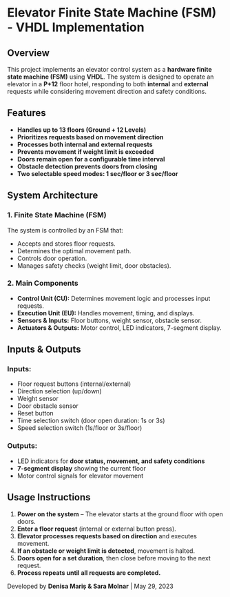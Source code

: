 # Elevator Finite State Machine (FSM) - VHDL Implementation

## Overview
This project implements an elevator control system as a **hardware finite state machine (FSM)** using **VHDL**. The system is designed to operate an elevator in a **P+12** floor hotel, responding to both **internal** and **external** requests while considering movement direction and safety conditions.

## Features
- **Handles up to 13 floors (Ground + 12 Levels)**
- **Prioritizes requests based on movement direction**
- **Processes both internal and external requests**
- **Prevents movement if weight limit is exceeded**
- **Doors remain open for a configurable time interval**
- **Obstacle detection prevents doors from closing**
- **Two selectable speed modes: 1 sec/floor or 3 sec/floor**

## System Architecture
### 1. **Finite State Machine (FSM)**
The system is controlled by an FSM that:
- Accepts and stores floor requests.
- Determines the optimal movement path.
- Controls door operation.
- Manages safety checks (weight limit, door obstacles).

### 2. **Main Components**
- **Control Unit (CU):** Determines movement logic and processes input requests.
- **Execution Unit (EU):** Handles movement, timing, and displays.
- **Sensors & Inputs:** Floor buttons, weight sensor, obstacle sensor.
- **Actuators & Outputs:** Motor control, LED indicators, 7-segment display.

## Inputs & Outputs
### **Inputs:**
- Floor request buttons (internal/external)
- Direction selection (up/down)
- Weight sensor
- Door obstacle sensor
- Reset button
- Time selection switch (door open duration: 1s or 3s)
- Speed selection switch (1s/floor or 3s/floor)

### **Outputs:**
- LED indicators for **door status, movement, and safety conditions**
- **7-segment display** showing the current floor
- Motor control signals for elevator movement

## Usage Instructions
1. **Power on the system** – The elevator starts at the ground floor with open doors.
2. **Enter a floor request** (internal or external button press).
3. **Elevator processes requests based on direction** and executes movement.
4. **If an obstacle or weight limit is detected**, movement is halted.
5. **Doors open for a set duration**, then close before moving to the next request.
6. **Process repeats until all requests are completed.**

Developed by **Denisa Mariș & Sara Molnar** | May 29, 2023

